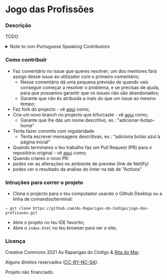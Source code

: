 # Jogo das Profissões

### Descrição

TODO

<details>
  <summary>Note to non-Portuguese Speaking Contributors</summary>
This project was made open source in order to encourage contributions from Portuguese students enrolled in the "[As Raparigas do Código](https://raparigasdocodigo.pt/)" project.
And as such, will be mostly written in Portuguese.
However, if you'd like to contribute, we will accept PRs not written in portugues, with an English code source.
Thank you!
</details>

### Como contribuir

- Faz comentário no issue que queres resolver; um dos mentores fará assign desse issue ao utilizador com o primeiro comentário;
  - Nesse comentário dá uma pequena previsão de quando vais conseguir começar a resolver o problema, e se precisas de ajuda, para que possamos garantir que os issues não são abandonados;
  - Garante que não és atribuída a mais do que um issue ao mesmo tempo;
- Faz fork do projecto - vê [aqui](https://docs.github.com/pt/github/getting-started-with-github/quickstart/fork-a-repo) como;
- Cria um novo branch no projecto que bifurcaste - vê [aqui](https://docs.github.com/pt/github/collaborating-with-pull-requests/proposing-changes-to-your-work-with-pull-requests/creating-and-deleting-branches-within-your-repository) como;
  - Garante que lhe dás um nome descritivo, ex.: "adicionar-botao-home"
- Tenta fazer commits com regularidade
  - Tenta escrever mensagens descritivas, ex.: "adiciona botão azul à página inicial"
- Quando terminares o teu trabalho faz um Pull Request (PR) para o repositório original - vê [aqui](https://docs.github.com/pt/github/getting-started-with-github/quickstart/fork-a-repo) como;
- Quando criares o novo PR:
 - podes ver as alterações no ambiente de preview (link de Netlify)
 - podes ver o resultado da análise do linter na tab de "Actions"

### Intruções para correr o projeto

- Clona o projecto para o teu computador usando o Github Desktop ou a linha de comandos/terminal:

```
~ git clone https://github.com/As-Raparigas-do-Codigo/jogo-das-profissoes.git
```

- Abre o projeto no teu IDE favorito;
- Abre o `index.html` no teu browser para ver o site;


### Licença

Creative Commons 2021 As Raparigas do Código & [Rita do Mar](https://www.instagram.com/ritadomar/).

Alguns direitos reservados ([CC-BY-NC-SA](https://creativecommons.org/licenses/by-nc-sa/3.0/pt/)). 

Projeto não financiado.
